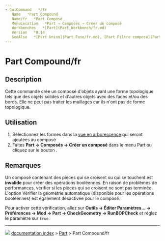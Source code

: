 ```yaml
---
- GuiCommand   */fr
   Name   *Part Compound‏‎
   Name/fr   *Part Composé
   MenuLocation   *Part → Composés → Créer un composé
   Workbenches   *[Part](Part_Workbench/fr.md)
   Version   *0.14
   SeeAlso   *[Part Union](Part_Fuse/fr.md), [Part Filtre composé](Part_CompoundFilter/fr.md), [Part Éclater le composé](Part_ExplodeCompound/fr.md)
---
```


# Part Compound/fr

## Description

Cette commande crée un composé d\'objets ayant une forme topologique tels que des objets solides et d\'autres objets avec des faces et/ou des bords. Elle ne peut pas traiter les maillages car ils n\'ont pas de forme topologique.

## Utilisation

1.  Sélectionnez les formes dans la [vue en arborescence](Tree_view/fr.md) qui seront ajoutées au composé
2.  Faites **Part → Composés → Créer un composé** dans le menu Part ou cliquez sur le bouton <img alt="" src=images/Part_Compound.svg  style="width   *24px;">.

## Remarques

Un composé contenant des pièces qui se croisent ou qui se touchent est **invalide** pour créer des opérations booléennes. En raison de problèmes de performances, vérifier si les pièces qui se croisent ne sont pas terminée. L\'option Vérifier la géométrie automatique (disponible pour les opérations booléennes) est également désactivée pour le composé.

Pour activer cette vérification, allez sur **Outils → Éditer Paramètres... → Préférences → Mod → Part → CheckGeometry → RunBOPCheck** et réglez le paramètre sur `true`.



---
![](images/Right_arrow.png) [documentation index](../README.md) > [Part](Part_Workbench.md) > Part Compound/fr
